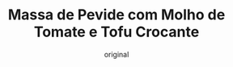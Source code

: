 ---
layout: post
layout-type: 2
title: "Massa de Pevide com Molho de Tomate e Tofu Crocante"
description: "Massa de Pevide em molho de tomate caseiro com tofu marinado crocante"
keywords: "tofu marinado, massa com tomate, refeição vegana, tofu crocante, prato saudável, receita fácil, almoço vegano, jantar equilibrado, tofu com molho, massa apetitosa"
permalink: /massa-pevide-em-molho-de-tomate/
type: ["Almoço/Jantar"]
image: "/assets/img/"
serve: 2 refeições
diet: ["s-frutos-secos"]
time-total: 40
time-prepar: 15
time-confe: 25
calorias: 510
proteinas: 31
lipidos: 21
hidratos: 52
author: original
new:
ingredients:
    o Tofu marinado:
    - 400 gr | de Tofu, cortado em cubos
    - 1 c.sopa | de Alho em pó
    - 0.5 c.sopa | de Pimenta Preta
    - 0.5 c.sopa | de Piri-piri moído (opcional)
    - 3 c.sopa | de Molho Inglês
    - 6 c.sopa | de Molho de Soja
    - "| Sal q.b."
    a Massa em Molho de Tomate:
    - 200 gr | de Massa de Pevide
    - 350 ml | de Água
    - 3 c.sopa |de Azeite
    - 3 | Tomates médios maduros, sem pele
    - "| Sal q.b."
    - "| Alho em pó q.b."
instructions:
    o Tofu marinado:
    - Cortar o tofu em cubos e reservar.
    - Preparar a marinada misturando o alho em pó, a pimenta preta, o piri-piri, o sal, o molho inglês e o molho de soja.
    - Envolver bem os cubos de tofu na marinada e deixar descansar por pelo menos 20 minutos, para que absorvam os sabores.
    - Após a marinada, cozinhar o tofu na air fryer até que fique crocante, ou frite em uma frigideira com um fio de azeite.
    a Massa em Molho de Tomate:
    - Numa panela pequena, aquecer o azeite em fogo médio.
    - Adicionar os tomates médios, previamente descascados, e tapar a panela.
    - Cozinhar até que os tomates se desfaçam e fiquem bem macios, mexendo ocasionalmente.
    - Temperar com uma pitada de sal e alho em pó.
    - Deixar cozinhar em fogo baixo, apurando o máximo possível, mas por pelo menos 15 minutos.
    - Após esse tempo, utilizar uma varinha mágica para triturar o molho até obter uma textura uniforme.
    - Adicionar a massa de pevide ao molho e despejar os 350 ml de água.
    - Cozinhar a massa conforme as instruções da embalagem, ajustando o sal se necessário.
    - Quando a massa estiver cozida e o molho apurado, servir em pratos fundos.
    - Finalizar com os cubos de tofu crocante por cima da massa.
notes:
    - Pode adicionar ervas frescas, como coentros ou salsa, para decorar e realçar o sabor.
---